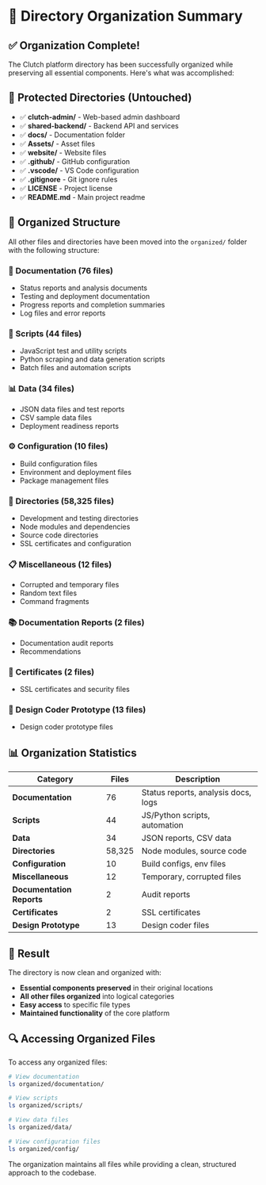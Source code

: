 # 📁 Directory Organization Summary

## ✅ **Organization Complete!**

The Clutch platform directory has been successfully organized while preserving all essential components. Here's what was accomplished:

## 🎯 **Protected Directories (Untouched)**
- ✅ **clutch-admin/** - Web-based admin dashboard
- ✅ **shared-backend/** - Backend API and services
- ✅ **docs/** - Documentation folder
- ✅ **Assets/** - Asset files
- ✅ **website/** - Website files
- ✅ **.github/** - GitHub configuration
- ✅ **.vscode/** - VS Code configuration
- ✅ **.gitignore** - Git ignore rules
- ✅ **LICENSE** - Project license
- ✅ **README.md** - Main project readme

## 📂 **Organized Structure**

All other files and directories have been moved into the `organized/` folder with the following structure:

### **📄 Documentation (76 files)**
- Status reports and analysis documents
- Testing and deployment documentation
- Progress reports and completion summaries
- Log files and error reports

### **🔧 Scripts (44 files)**
- JavaScript test and utility scripts
- Python scraping and data generation scripts
- Batch files and automation scripts

### **📊 Data (34 files)**
- JSON data files and test reports
- CSV sample data files
- Deployment readiness reports

### **⚙️ Configuration (10 files)**
- Build configuration files
- Environment and deployment files
- Package management files

### **📁 Directories (58,325 files)**
- Development and testing directories
- Node modules and dependencies
- Source code directories
- SSL certificates and configuration

### **📋 Miscellaneous (12 files)**
- Corrupted and temporary files
- Random text files
- Command fragments

### **📚 Documentation Reports (2 files)**
- Documentation audit reports
- Recommendations

### **🔐 Certificates (2 files)**
- SSL certificates and security files

### **🎨 Design Coder Prototype (13 files)**
- Design coder prototype files

## 📊 **Organization Statistics**

| Category | Files | Description |
|----------|-------|-------------|
| **Documentation** | 76 | Status reports, analysis docs, logs |
| **Scripts** | 44 | JS/Python scripts, automation |
| **Data** | 34 | JSON reports, CSV data |
| **Directories** | 58,325 | Node modules, source code |
| **Configuration** | 10 | Build configs, env files |
| **Miscellaneous** | 12 | Temporary, corrupted files |
| **Documentation Reports** | 2 | Audit reports |
| **Certificates** | 2 | SSL certificates |
| **Design Prototype** | 13 | Design coder files |

## 🎉 **Result**

The directory is now clean and organized with:
- **Essential components preserved** in their original locations
- **All other files organized** into logical categories
- **Easy access** to specific file types
- **Maintained functionality** of the core platform

## 🔍 **Accessing Organized Files**

To access any organized files:
```bash
# View documentation
ls organized/documentation/

# View scripts
ls organized/scripts/

# View data files
ls organized/data/

# View configuration files
ls organized/config/
```

The organization maintains all files while providing a clean, structured approach to the codebase.
